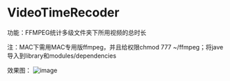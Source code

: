 # VideoTimeRecoder
功能：FFMPEG统计多级文件夹下所用视频的总时长

注：MAC下需用MAC专用版ffmpeg，并且给权限chmod 777 ~/ffmpeg；将jave导入到library和modules/dependencies

效果图：
![image](VideoTimeRecoder/Screenshot/Xnip2018-11-05_11-33-39.jpg)
